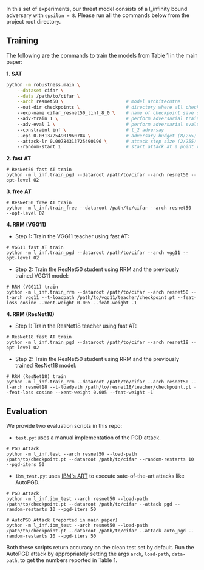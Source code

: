 In this set of experiments, our threat model consists of a l_infinity bound adversary with `epsilon = 8`. Please run all the commands below from the project root directory.

## Training
The following are the commands to train the models from Table 1 in the main paper:

**1. SAT**

```bash
python -m robustness.main \
    --dataset cifar \
    --data /path/to/cifar \
	--arch resnet50 \						# model architecutre
    --out-dir checkpoints \ 				# directory where all checkpoints will be stored
    --exp-name cifar_resnet50_linf_8_0 \ 	# name of checkpoint save dir for this experiment
    --adv-train 1 \ 						# perform adversarial training
    --adv-eval 1 \ 							# perform adversarial evaluation at the end of every epoch
    --constraint inf \ 						# l_2 adversay
	--eps 0.03137254901960784 \ 			# adversary budget (8/255)
    --attack-lr 0.00784313725490196 \ 		# attack step size (2/255)
    --random-start 1 						# start attack at a point randomly sampled from the neighborhood of the given input
```


**2. fast AT**

```
# ResNet50 fast AT train
python -m l_inf.train_pgd --dataroot /path/to/cifar --arch resnet50 --opt-level O2
```

**3. free AT**

```
# ResNet50 free AT train
python -m l_inf.train_free --dataroot /path/to/cifar --arch resnet50  --opt-level O2
```

**4. RRM (VGG11)**

- Step 1: Train the VGG11 teacher using fast AT:

```
# VGG11 fast AT train
python -m l_inf.train_pgd --dataroot /path/to/cifar --arch vgg11 --opt-level O2
```

- Step 2: Train the ResNet50 student using RRM and the previously trained VGG11 model:

```
# RRM (VGG11) train
python -m l_inf.train_rrm --dataroot /path/to/cifar --arch resnet50 --t-arch vgg11 --t-loadpath /path/to/vgg11/teacher/checkpoint.pt --feat-loss cosine --xent-weight 0.005 --feat-weight -1
```

**4. RRM (ResNet18)**

- Step 1: Train the ResNet18 teacher using fast AT:

```
# ResNet18 fast AT train
python -m l_inf.train_pgd --dataroot /path/to/cifar --arch resnet18 --opt-level O2
```

- Step 2: Train the ResNet50 student using RRM and the previously trained ResNet18 model:

```
# RRM (ResNet18) train
python -m l_inf.train_rrm --dataroot /path/to/cifar --arch resnet50 --t-arch resnet18 --t-loadpath /path/to/resnet18/teacher/checkpoint.pt --feat-loss cosine --xent-weight 0.005 --feat-weight -1
```

## Evaluation

We provide two evaluation scripts in this repo:

* `test.py`: uses a manual implementation of the PGD attack.

```
# PGD Attack
python -m l_inf.test --arch resnet50 --load-path /path/to/checkpoint.pt --dataroot /path/to/cifar --random-restarts 10 --pgd-iters 50
```

* `ibm_test.py`: uses [IBM's ART](https://github.com/Trusted-AI/adversarial-robustness-toolbox) to execute sate-of-the-art attacks like AutoPGD.

```
# PGD Attack
python -m l_inf.ibm_test --arch resnet50 --load-path /path/to/checkpoint.pt --dataroot /path/to/cifar --attack pgd --random-restarts 10 --pgd-iters 50

# AutoPGD Attack (reported in main paper)
python -m l_inf.ibm_test --arch resnet50 --load-path /path/to/checkpoint.pt --dataroot /path/to/cifar --attack auto_pgd --random-restarts 10 --pgd-iters 50

```

Both these scripts return accuracy on the clean test set by default. Run the AutoPGD attack by appropriately setting the args `arch`, `load-path`, `data-path`, to get the numbers reported in Table 1.